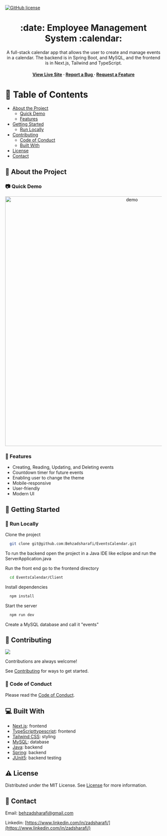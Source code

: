 [![GitHub license](https://img.shields.io/badge/license-MIT-blue.svg)](https://github.com/Behzadsharafi/EmployeeCreator/blob/main/LICENSE)

<div align='center'>

<h1> :date:  Employee Management System :calendar: </h1>
<p>A full-stack calendar app that allows the user to create and manage events in a calendar. The backend is in Spring Boot, and MySQL, and the frontend is in Next.js, Tailwind and TypeScript.</p>

<h4><a href="https://events-calendar-five.vercel.app/">View Live Site</a> <span> ·  <a href="https://github.com/Behzadsharafi/EventsCalendar/issues"> Report a Bug </a> <span> · </span> <a href="https://github.com/Behzadsharafi/EventsCalendar/issues"> Request a Feature </a> </h4>

</div>

# :notebook_with_decorative_cover: Table of Contents

- [About the Project](#star2-about-the-project)
  - [Quick Demo](#camera-quick-demo)
  - [Features](#dart-features)
- [Getting Started](#toolbox-getting-started)
  - [Run Locally](#running-run-locally)
- [Contributing](#wave-contributing)
  - [Code of Conduct](#scroll-code-of-conduct)
  - [Built With](#computer-built-with)
- [License](#warning-license)
- [Contact](#handshake-contact)

## :star2: About the Project

### :camera: Quick Demo

<div align="center"> <a href="#"><img src="client/public/demo.gif" alt='demo' width='800'/></a> </div>

### :dart: Features

- Creating, Reading, Updating, and Deleting events
- Countdown timer for future events
- Enabling user to change the theme
- Mobile-responsive
- User-friendly
- Modern UI

## :toolbox: Getting Started

### :running: Run Locally

Clone the project

```bash
  git clone git@github.com:Behzadsharafi/EventsCalendar.git
```

To run the backend open the project in a Java IDE like eclipse and run the ServerApplication.java

Run the front end go to the frontend directory

```bash
  cd EventsCalendar/Client
```

Install dependencies

```bash
  npm install
```

Start the server

```bash
  npm run dev
```

Create a MySQL database and call it "events"

## :wave: Contributing

<a href="https://github.com/Behzadsharafi/EventsCalendar/graphs/contributors"> <img src="https://contrib.rocks/image?repo=Louis3797/awesome-readme-template" /> </a>

Contributions are always welcome!

See [Contributing](https://github.com/Behzadsharafi/EventsCalendar/blob/master/CONTRIBUTING.md) for ways to get started.

### :scroll: Code of Conduct

Please read the [Code of Conduct](https://github.com/Behzadsharafi/EventsCalendar/blob/master/CODE_OF_CONDUCT.md).

## :computer: Built With

- [Next.js](https://nextjs.org/): frontend
- [TypeScripttypescript](https://www.typescriptlang.org/): frontend
- [Tailwind CSS](https://tailwindcss.com/): styling
- [MySQL](https://www.mysql.com/): database
- [Java](https://www.java.com/en/): backend
- [Spring](https://spring.io/): backend
- [JUnit5](https://junit.org/junit5/): backend testing

## :warning: License

Distributed under the MIT License. See [License](https://github.com/Behzadsharafi/EventsCalendar/blob/master/LICENSE) for more information.

## :handshake: Contact

Email: behzadsharafi@gmail.com

Linkedin: [https://www.linkedin.com/in/zadsharafi/](https://www.linkedin.com/in/zadsharafi/)
